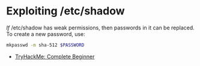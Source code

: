 # Exploiting /etc/shadow

*If* /etc/shadow has weak permissions, then passwords in it can be replaced. To create a new password, use:

```bash
mkpasswd -m sha-512 $PASSWORD
```

* [TryHackMe: Complete Beginner](https://tryhackme.com/path/outline/beginner)
